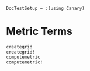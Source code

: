 ```@meta
DocTestSetup = :(using Canary)
```

# Metric Terms

```@docs
creategrid
creategrid!
computemetric
computemetric!
```
